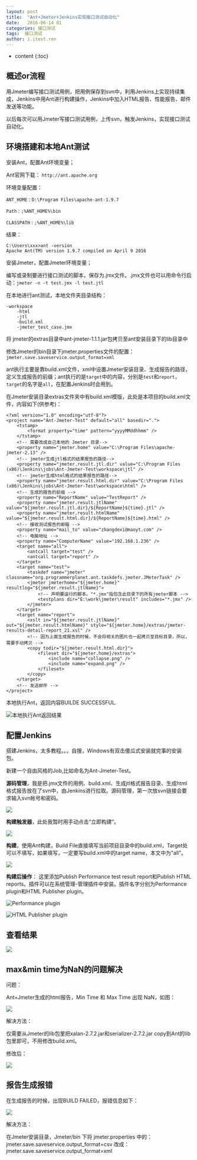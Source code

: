 ```yaml
---
layout: post
title:  "Ant+Jmeter+Jenkins实现接口测试自动化"
date:   2016-06-14 01
categories: 接口测试
tags:  接口测试
author: i.itest.ren
---
```


* content
{:toc}



## 概述or流程 ##

用Jmeter编写接口测试用例，把用例保存到svn中，利用Jenkins上实现持续集成，Jenkins中用Ant进行构建操作，Jenkins中加入HTML报告、性能报告、邮件发送等功能。

以后每次可以用Jmeter写接口测试用例，上传svn，触发Jenkins，实现接口测试自动化。

## 环境搭建和本地Ant测试 ##

安装Ant，配置Ant环境变量；

Ant官网下载： `http://ant.apache.org`

环境变量配置：

`ANT_HOME` : `D:\Program Files\apache-ant-1.9.7`

`Path` : `;%ANT_HOME%\bin`

`CLASSPATH` : `;%ANT_HOME%\lib`

结果：

	C:\Users\xxx>ant -version
	Apache Ant(TM) version 1.9.7 compiled on April 9 2016

安装Jmeter，配置Jmeter环境变量；

编写或录制要进行接口测试的脚本，保存为.jmx文件。.jmx文件也可以用命令行启动：`jmeter -n -t test.jmx -l test.jtl`

在本地进行ant测试，本地文件夹目录结构：

	-workspace
		-html
		-jtl
		-build.xml
		-jmeter_test_case.jmx

将 jmeter的extras目录中ant-jmeter-1.1.1.jar包拷贝至ant安装目录下的lib目录中

修改Jmeter的bin目录下jmeter.properties文件的配置：`jmeter.save.saveservice.output_format=xml`  

ant执行主要是靠build.xml文件，xml中设置Jmeter安装目录、生成报告的路径，定义生成报告的前缀；ant执行的是`target`中的内容，分别是`test`和`report`，`target`的名字是`all`，在配置Jenkins时会用到。

在Jmeter安装目录extras文件夹中有build.xml模版，此处是本项目的build.xml文件，内容如下(供参考)：

	<?xml version="1.0" encoding="utf-8"?>
	<project name="Ant-Jmeter-Test" default="all" basedir=".">
	    <tstamp>
	        <format property="time" pattern="yyyyMMddhhmm" />
	    </tstamp>
	    <!-- 需要改成自己本地的 Jmeter 目录-->
	    <property name="jmeter.home" value="C:\Program Files\apache-jmeter-2.13" />
	    <!-- jmeter生成jtl格式的结果报告的路径-->
	    <property name="jmeter.result.jtl.dir" value="C:\Program Files (x86)\Jenkins\jobs\Ant-Jmeter-Test\workspace\jtl" />
	    <!-- jmeter生成html格式的结果报告的路径-->
	    <property name="jmeter.result.html.dir" value="C:\Program Files (x86)\Jenkins\jobs\Ant-Jmeter-Test\workspace\html" />
	    <!-- 生成的报告的前缀 -->
	    <property name="ReportName" value="TestReport" />
	    <property name="jmeter.result.jtlName" value="${jmeter.result.jtl.dir}/${ReportName}${time}.jtl" />
	    <property name="jmeter.result.htmlName" value="${jmeter.result.html.dir}/${ReportName}${time}.html" />
	    <!-- 接收测试报告的邮箱 -->
	    <property name="mail_to" value="zhangdexi@maoyt.com" />
	    <!-- 电脑地址 -->
	    <property name="ComputerName" value="192.168.1.236" />
	    <target name="all">
	        <antcall target="test" />
	        <antcall target="report" />
	    </target>
	    <target name="test">
	        <taskdef name="jmeter" classname="org.programmerplanet.ant.taskdefs.jmeter.JMeterTask" />
	        <jmeter jmeterhome="${jmeter.home}" resultlog="${jmeter.result.jtlName}">
	            <!-- 声明要运行的脚本。"*.jmx"指包含此目录下的所有jmeter脚本 -->
	            <testplans dir="E:\work\jmeter\result" includes="*.jmx" />
	        </jmeter>
	    </target>
	    <target name="report">
	        <xslt in="${jmeter.result.jtlName}" out="${jmeter.result.htmlName}" style="${jmeter.home}/extras/jmeter-results-detail-report_21.xsl" />
	        <!-- 因为上面生成报告的时候，不会将相关的图片也一起拷贝至目标目录，所以，需要手动拷贝 -->
	        <copy todir="${jmeter.result.html.dir}">
	            <fileset dir="${jmeter.home}/extras">
	                <include name="collapse.png" />
	                <include name="expand.png" />
	            </fileset>
	        </copy>
	    </target>
	    <!-- 发送邮件 -->
	</project>

本地执行Ant，返回内容BUILDE SUCCESSFUL.

![本地执行Ant返回结果](http://7fvd6e.com1.z0.glb.clouddn.com/%E6%9C%AC%E5%9C%B0Ant.jpg)

## 配置Jenkins ##

搭建Jenkins，太多教程。。。自搜，Windows有双击傻瓜式安装就完事的安装包。

新建一个自由风格的Job,比如命名为Ant-Jmeter-Test。

**源码管理**，我是把.jmx文件的用例、build.xml、生成jtl格式报告目录、生成html格式报告放在了svn中，由Jenkins进行拉取。源码管理，第一次放svn链接会要求输入svn帐号和密码。

![](http://7fvd6e.com1.z0.glb.clouddn.com/Jenkins%E6%BA%90%E7%A0%81%E7%AE%A1%E7%90%86.jpg)

**构建触发器**，此处我暂时用手动点击“立即构建”。

![](http://7fvd6e.com1.z0.glb.clouddn.com/Jenkins%E6%9E%84%E5%BB%BA%E8%A7%A6%E5%8F%91%E5%99%A8.jpg)

**构建**，使用Ant构建，Build File直接填写当前项目目录中的build.xml，Target处可以不填写，如果填写，一定要写build.xml中的target name，本文中为"all"。

![](http://7fvd6e.com1.z0.glb.clouddn.com/Jenkins%E6%9E%84%E5%BB%BA.jpg)

**构建后操作**：
这里添加Publish Performance test result report和Publish HTML reports。插件可以在系统管理-管理插件中安装。插件名字分别为Performance plugin和HTML Publisher plugin。

![Performance plugin](http://7fvd6e.com1.z0.glb.clouddn.com/Jenkins-Publish-Performance-test-result-report.jpg)

![HTML Publisher plugin](http://7fvd6e.com1.z0.glb.clouddn.com/Jenkins-Publish-HTML-reports.jpg)

## 查看结果 ##

![](http://7fvd6e.com1.z0.glb.clouddn.com/Jenkins-console-output.jpg)



## max&min time为NaN的问题解决 ##

问题：

Ant+Jmeter生成的html报告，Min Time 和 Max Time 出现 NaN，如图：

![](http://7fvd6e.com1.z0.glb.clouddn.com/Min&MaxTime-NaN.jpg)

解决方法：

仅需要从Jmeter的lib包里把xalan-2.7.2.jar和serializer-2.7.2.jar copy到Ant的lib包里即可，不用修改build.xml。

修改后：

![](http://7fvd6e.com1.z0.glb.clouddn.com/Min&MaxTime-NaN.jpg)

## 报告生成报错 ##

在生成报告的时候，出现BUILD FAILED，报错信息如下：

![](http://7fvd6e.com1.z0.glb.clouddn.com/%E6%8A%A5%E5%91%8A%E5%87%BA%E9%94%99xml.jpg)

解决方法：

在Jmeter安装目录，Jmeter/bin 下将 jmeter.properties 中的：
jmeter.save.saveservice.output_format=csv
改成：
jmeter.save.saveservice.output_format=xml


